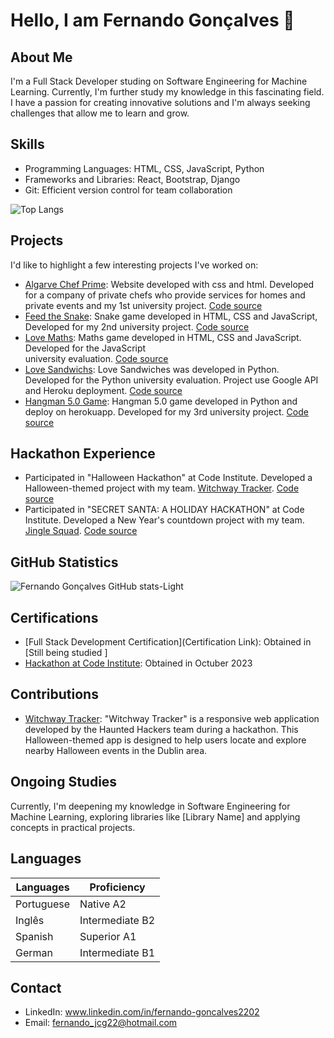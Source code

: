 # Hello, I am Fernando Gonçalves 👋

## About Me
I'm a Full Stack Developer studing on Software Engineering for Machine Learning. Currently, I'm further study my knowledge in this fascinating field. I have a passion for creating innovative solutions and I'm always seeking challenges that allow me to learn and grow.

## Skills
- Programming Languages: HTML, CSS, JavaScript, Python
- Frameworks and Libraries: React, Bootstrap, Django
- Git: Efficient version control for team collaboration

![Top Langs](https://github-readme-stats.vercel.app/api/top-langs/?username=goncalves95&layout=compact)

## Projects
I'd like to highlight a few interesting projects I've worked on:
- [Algarve Chef Prime](https://goncalves95.github.io/Algarve_Chef_Prime/): Website developed with css and html. Developed for a company of private chefs who provide services for homes and private events and my 1st university project. [Code source](https://github.com/Goncalves95/Algarve_Chef_Prime)
- [Feed the Snake](https://goncalves95.github.io/snake_game/): Snake game developed in HTML, CSS and JavaScript, Developed for my 2nd university project. [Code source](https://github.com/Goncalves95/snake_game)
- [Love Maths](https://goncalves95.github.io/love-maths/): Maths game developed in HTML, CSS and JavaScript. Developed for the JavaScript  
 university evaluation. [Code source](https://github.com/Goncalves95/love-maths)
- [Love Sandwichs](love-sandwiches50-20c2d4696594.herokuapp.com/): Love Sandwiches was developed in Python. Developed for the Python university evaluation. Project use Google API and Heroku deployment. [Code source](https://github.com/Goncalves95/LoveSandwiches)
- [Hangman 5.0 Game](https://goncalves95.github.io/snake_game/): Hangman 5.0 game developed in Python and deploy on herokuapp. Developed for my 3rd university project. [Code source](https://github.com/Goncalves95/snake_game)

## Hackathon Experience
- Participated in "Halloween Hackathon" at Code Institute. Developed a Halloween-themed project with my team. [Witchway Tracker](https://sasantazayoni.github.io/PhantomForge/). [Code source](https://github.com/Goncalves95/PhantomForge)
- Participated in "SECRET SANTA: A HOLIDAY HACKATHON" at Code Institute. Developed a New Year's countdown project with my team. [Jingle Squad](nacht-falter.github.io/new-years-countdown/index.html). [Code source](https://sasantazayoni.github.io/PhantomForge/)

## GitHub Statistics
![Fernando Gonçalves GitHub stats-Light](https://github-readme-stats.vercel.app/api?username=goncalves95&show_icons=true&theme=default#gh-light-mode-only)

## Certifications
- [Full Stack Development Certification](Certification Link): Obtained in [Still being studied ] 
- [Hackathon at Code Institute](https://eu.badgr.com/public/assertions/DcuxCkL4TLCgbJF4cri27Q): Obtained in Octuber 2023

## Contributions
- [Witchway Tracker](https://sasantazayoni.github.io/PhantomForge/): "Witchway Tracker" is a responsive web application developed by the Haunted Hackers team during a hackathon. This Halloween-themed app is designed to help users locate and explore nearby Halloween events in the Dublin area.

## Ongoing Studies
Currently, I'm deepening my knowledge in Software Engineering for Machine Learning, exploring libraries like [Library Name] and applying concepts in practical projects.

## Languages

| Languages      | Proficiency      |
| -------------- | -----------------|
| Portuguese     | Native A2        |
| Inglês         | Intermediate  B2 |
| Spanish        |  Superior A1     |
| German         |  Intermediate B1 |

## Contact
- LinkedIn: www.linkedin.com/in/fernando-goncalves2202
- Email: fernando_jcg22@hotmail.com
<!---
Goncalves95/Goncalves95 is a ✨ special ✨ repository because its `README.md` (this file) appears on your GitHub profile.
You can click the Preview link to take a look at your changes.
--->
